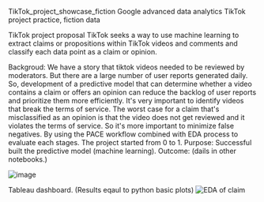 TikTok_project_showcase_fiction
Google advanced data analytics TikTok project practice, fiction data

TikTok project proposal
TikTok seeks a way to use machine learning to extract claims or propositions within TikTok videos
and comments and classify each data point as a claim or opinion.

Backgroud: We have a story that tiktok videos needed to be reviewed by moderators. But there are a large number of user reports generated daily. So, development of a predictive model that can determine whether a video contains a claim or offers an opinion can reduce the backlog of user reports and prioritize them more efficiently. It's very important to identify videos that break the terms of service. The worst case for a claim that's misclassified as an opinion is that the video does not get reviewed and it violates the terms of service. So it's more important to minimize false negatives. By using the PACE workflow combined with EDA process to evaluate each stages. The project started from 0 to 1.
Purpose: Successful built the predictive model (machine learning).
Outcome: (dails in other notebooks.)


![image](https://github.com/user-attachments/assets/a7f726ec-03f4-4177-a5df-0fc032210139)



Tableau dashboard. (Results eqaul to python basic plots)
![EDA of claim](https://github.com/user-attachments/assets/bf1018de-9a72-435c-b20a-9412bd698979)
